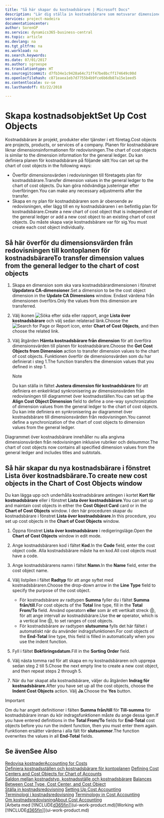 ```yaml
---
title: "Så här skapar du kostnadsbärare | Microsoft Docs"
description: "Lär dig ställa in kostnadsbärare som motsvarar dimensionerna för redovisningen."
services: project-madeira
documentationcenter: 
author: SorenGP
ms.service: dynamics365-business-central
ms.topic: article
ms.devlang: na
ms.tgt_pltfrm: na
ms.workload: na
ms.search.keywords: 
ms.date: 07/01/2017
ms.author: sgroespe
ms.translationtype: HT
ms.sourcegitcommit: d7fb34e1c9428a64c71ff47be8bcff174649c00d
ms.openlocfilehash: c871eaea1eb7d7755b4b9fce6b6db87a15e1eed5
ms.contentlocale: sv-se
ms.lasthandoff: 03/22/2018

---
```

# <a name="set-up-cost-objects"></a><span data-ttu-id="ed40c-103">Skapa kostnadsobjekt</span><span class="sxs-lookup"><span data-stu-id="ed40c-103">Set Up Cost Objects</span></span>
<span data-ttu-id="ed40c-104">Kostnadsbärare är projekt, produkter eller tjänster i ett företag.</span><span class="sxs-lookup"><span data-stu-id="ed40c-104">Cost objects are projects, products, or services of a company.</span></span> <span data-ttu-id="ed40c-105">Planen för kostnadsbärare liknar dimensionsinformationen för redovisningen.</span><span class="sxs-lookup"><span data-stu-id="ed40c-105">The chart of cost objects is similar to the dimension information for the general ledger.</span></span> <span data-ttu-id="ed40c-106">Du kan definiera planen för kostnadsbärare på följande sätt:</span><span class="sxs-lookup"><span data-stu-id="ed40c-106">You can set up the chart of cost objects in the following ways:</span></span>  

* <span data-ttu-id="ed40c-107">Överför dimensionsvärden i redovisningen till företagets plan för kostnadsbärare.</span><span class="sxs-lookup"><span data-stu-id="ed40c-107">Transfer dimension values in the general ledger to the chart of cost objects.</span></span> <span data-ttu-id="ed40c-108">Du kan göra nödvändiga justeringar efter överföringen.</span><span class="sxs-lookup"><span data-stu-id="ed40c-108">You can make any necessary adjustments after the transfer.</span></span>  
* <span data-ttu-id="ed40c-109">Skapa en ny plan för kostnadsbäraren som är oberoende av redovisningen, eller lägg till en ny kostnadsbäraren i en befintlig plan för kostnadsbärare.</span><span class="sxs-lookup"><span data-stu-id="ed40c-109">Create a new chart of cost object that is independent of the general ledger or add a new cost object to an existing chart of cost objects.</span></span> <span data-ttu-id="ed40c-110">Du måste skapa varje kostnadsbärare var för sig.</span><span class="sxs-lookup"><span data-stu-id="ed40c-110">You must create each cost object individually.</span></span>  

## <a name="to-transfer-dimension-values-from-the-general-ledger-to-the-chart-of-cost-objects"></a><span data-ttu-id="ed40c-111">Så här överför du dimensionsvärden från redovisningen till kontoplanen för kostnadsbärare</span><span class="sxs-lookup"><span data-stu-id="ed40c-111">To transfer dimension values from the general ledger to the chart of cost objects</span></span>  
1.  <span data-ttu-id="ed40c-112">Skapa en dimension som ska vara kostnadsbärardimensionen i fönstret **Uppdatera CA-dimensioner**.</span><span class="sxs-lookup"><span data-stu-id="ed40c-112">Set a dimension to be the cost object dimension in the **Update CA Dimensions** window.</span></span> <span data-ttu-id="ed40c-113">Endast värdena från dimensionen överförs.</span><span class="sxs-lookup"><span data-stu-id="ed40c-113">Only the values from this dimension are transferred.</span></span>  
2.  <span data-ttu-id="ed40c-114">Välj ikonen ![Söka efter sida eller rapport](media/ui-search/search_small.png "Ikonen Söka efter sida eller rapport"), ange **Lista över kostnadsbärare** och välj sedan relaterad länk.</span><span class="sxs-lookup"><span data-stu-id="ed40c-114">Choose the ![Search for Page or Report](media/ui-search/search_small.png "Search for Page or Report icon") icon, enter **Chart of Cost Objects**, and then choose the related link.</span></span>  
3.  <span data-ttu-id="ed40c-115">Välj åtgärden **Hämta kostnadsbärare från dimension** för att överföra dimensionsvärden till planen för kostnadsbärare.</span><span class="sxs-lookup"><span data-stu-id="ed40c-115">Choose the **Get Cost Objects from Dimension** action to transfer dimension values to the chart of cost objects.</span></span> <span data-ttu-id="ed40c-116">Funktionen överför de dimensionsvärden som du har definierat i steg 1.</span><span class="sxs-lookup"><span data-stu-id="ed40c-116">The function transfers the dimension values that you defined in step 1.</span></span>  

    > [!NOTE]  
    >  <span data-ttu-id="ed40c-117">Du kan ställa in fältet **Justera dimension för kostnadsbärare** för att definiera en enkelriktad synkronisering av dimensionsvärden från redovisningen till diagrammet över kostnadsställen.</span><span class="sxs-lookup"><span data-stu-id="ed40c-117">You can set up the **Align Cost Object Dimension**  field to define a one-way synchronization of dimension values from the general ledger to the chart of cost objects.</span></span> <span data-ttu-id="ed40c-118">Du kan inte definiera en synkronisering av diagrammet över kostnadsbärare till dimensionsvärden från redovisningen.</span><span class="sxs-lookup"><span data-stu-id="ed40c-118">You cannot define a synchronization of the chart of cost objects to dimension values from the general ledger.</span></span>  

<span data-ttu-id="ed40c-119">Diagrammet över kostnadsbärare innehåller nu alla angivna dimensionsvärden från redovisningen inklusive rubriker och delsummor.</span><span class="sxs-lookup"><span data-stu-id="ed40c-119">The chart of cost objects now contains all specified dimension values from the general ledger and includes titles and subtotals.</span></span>  

## <a name="to-create-new-cost-objects-in-the-chart-of-cost-objects-window"></a><span data-ttu-id="ed40c-120">Så här skapar du nya kostnadsbärare i fönstret Lista över kostnadsbärare.</span><span class="sxs-lookup"><span data-stu-id="ed40c-120">To create new cost objects in the Chart of Cost Objects window</span></span>  
<span data-ttu-id="ed40c-121">Du kan lägga upp och underhålla kostnadsbärare antingen i kortet **Kort för kostnadsbärare** eller i fönstret **Lista över kostnadsbärare**.</span><span class="sxs-lookup"><span data-stu-id="ed40c-121">You can set up and maintain cost objects in either the **Cost Object Card** card or in the **Chart of Cost Objects** window.</span></span> <span data-ttu-id="ed40c-122">I den här proceduren skapar du kostnadsbärare i fönstret **Lista över kostnadsbärare**.</span><span class="sxs-lookup"><span data-stu-id="ed40c-122">In this procedure, you set up cost objects in the **Chart of Cost Objects** window.</span></span>  

1.  <span data-ttu-id="ed40c-123">Öppna fönstret **Lista över kostnadsbärare** i redigeringsläge.</span><span class="sxs-lookup"><span data-stu-id="ed40c-123">Open the **Chart of Cost Objects** window in edit mode.</span></span>  
2.  <span data-ttu-id="ed40c-124">Ange kostnadsbäraren kod i fältet **Kod**.</span><span class="sxs-lookup"><span data-stu-id="ed40c-124">In the **Code** field, enter the cost object code.</span></span> <span data-ttu-id="ed40c-125">Alla kostnadsbärare måste ha en kod.</span><span class="sxs-lookup"><span data-stu-id="ed40c-125">All cost objects must have a code.</span></span>  
3.  <span data-ttu-id="ed40c-126">Ange kostnadsbärarens namn i fältet **Namn**.</span><span class="sxs-lookup"><span data-stu-id="ed40c-126">In the **Name** field, enter the cost object name.</span></span>  
4.  <span data-ttu-id="ed40c-127">Välj listpilen i fältet **Radtyp** för att ange syftet med kostnadsbäraren.</span><span class="sxs-lookup"><span data-stu-id="ed40c-127">Choose the drop-down arrow in the **Line Type** field to specify the purpose of the cost object.</span></span>  

    * <span data-ttu-id="ed40c-128">För kostnadsbärare av radtypen **Summa** fyller du i fältet **Summa från/till**.</span><span class="sxs-lookup"><span data-stu-id="ed40c-128">For cost objects of the **Total** line type, fill in the **Total From/To** field.</span></span> <span data-ttu-id="ed40c-129">Använd operatorn **eller** som är ett vertikalt streck (**&#124;**), för att ange intervall av kostnadsbärare.</span><span class="sxs-lookup"><span data-stu-id="ed40c-129">Use the **or** operator, which is a vertical line (**&#124;**), to set ranges of cost objects.</span></span>  
    * <span data-ttu-id="ed40c-130">För kostnadsbärare av radtypen **slutsumma** fylls det här fältet i automatiskt när du använder indragsfunktionen.</span><span class="sxs-lookup"><span data-stu-id="ed40c-130">For cost objects of the **End-Total** line type, this field is filled in automatically when you use  the indent function.</span></span>  
5.  <span data-ttu-id="ed40c-131">Fyll i fältet **Bokföringsdatum**.</span><span class="sxs-lookup"><span data-stu-id="ed40c-131">Fill in the **Sorting Order** field.</span></span>  
6.  <span data-ttu-id="ed40c-132">Välj nästa tomma rad för att skapa en ny kostnadsbäraren och upprepa sedan steg 2 till 5.</span><span class="sxs-lookup"><span data-stu-id="ed40c-132">Chose the next empty line to create a new cost object, and then repeat steps 2 through 5.</span></span>  
7.  <span data-ttu-id="ed40c-133">När du har skapat alla kostnadsbärare, väljer du åtgärden **Indrag för kostnadsbärare**.</span><span class="sxs-lookup"><span data-stu-id="ed40c-133">After you have set up all the cost objects, choose the **Indent Cost Objects** action.</span></span> <span data-ttu-id="ed40c-134">Välj **Ja**.</span><span class="sxs-lookup"><span data-stu-id="ed40c-134">Choose the **Yes** button.</span></span>  

> [!IMPORTANT]  
>  <span data-ttu-id="ed40c-135">Om du har angett definitioner i fälten **Summa från/till** för **Till-summa** för kostnadsbärare innan du kör indragsfunktionen måste du ange dessa igen.</span><span class="sxs-lookup"><span data-stu-id="ed40c-135">If you have entered definitions in the **Total From/To** fields for **End-Total** cost objects before you run the indent function, then you must enter them again.</span></span> <span data-ttu-id="ed40c-136">Funktionen ersätter värdena i alla fält för **slutsummor**.</span><span class="sxs-lookup"><span data-stu-id="ed40c-136">The function overwrites the values in all **End-Total** fields.</span></span>  

## <a name="see-also"></a><span data-ttu-id="ed40c-137">Se även</span><span class="sxs-lookup"><span data-stu-id="ed40c-137">See Also</span></span>  
[<span data-ttu-id="ed40c-138">Redovisa kostnader</span><span class="sxs-lookup"><span data-stu-id="ed40c-138">Accounting for Costs</span></span>](finance-manage-cost-accounting.md)  
<span data-ttu-id="ed40c-139">[Definiera kostnadsställen och kostnadsbärare för kontoplanen](finance-defining-cost-centers-and-cost-objects-for-chart-of-accounts.md) </span><span class="sxs-lookup"><span data-stu-id="ed40c-139">[Defining Cost Centers and Cost Objects for Chart of Accounts](finance-defining-cost-centers-and-cost-objects-for-chart-of-accounts.md) </span></span>  
<span data-ttu-id="ed40c-140">[Saldon mellan kostnadstyp, kostnadsställe och kostnadsbärare](finance-balances-between-cost-type-cost-center-and-cost-object.md) </span><span class="sxs-lookup"><span data-stu-id="ed40c-140">[Balances Between Cost Type, Cost Center, and Cost Object](finance-balances-between-cost-type-cost-center-and-cost-object.md) </span></span>  
<span data-ttu-id="ed40c-141">[Ställa in kostnadsredovisning](finance-set-up-cost-accounting.md) </span><span class="sxs-lookup"><span data-stu-id="ed40c-141">[Setting Up Cost Accounting](finance-set-up-cost-accounting.md) </span></span>  
<span data-ttu-id="ed40c-142">[Terminologi i kostnadsredovisning](finance-terminology-in-cost-accounting.md) </span><span class="sxs-lookup"><span data-stu-id="ed40c-142">[Terminology in Cost Accounting](finance-terminology-in-cost-accounting.md) </span></span>  
[<span data-ttu-id="ed40c-143">Om kostnadsredovisning</span><span class="sxs-lookup"><span data-stu-id="ed40c-143">About Cost Accounting</span></span>](finance-about-cost-accounting.md)  
<span data-ttu-id="ed40c-144">[Arbeta med [!INCLUDE[d365fin](includes/d365fin_md.md)]](ui-work-product.md)</span><span class="sxs-lookup"><span data-stu-id="ed40c-144">[Working with [!INCLUDE[d365fin](includes/d365fin_md.md)]](ui-work-product.md)</span></span>

